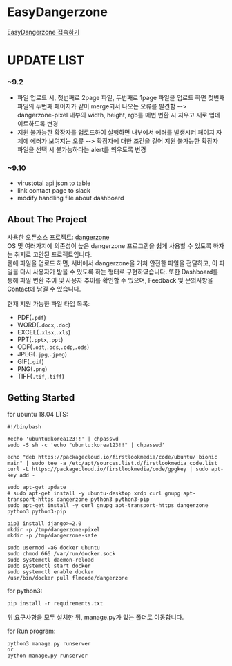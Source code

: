 # EasyDangerzone
[EasyDangerzone 접속하기](http://ec2-52-78-218-146.ap-northeast-2.compute.amazonaws.com:5000/)

# UPDATE LIST

### ~9.2
* 파일 업로드 시, 첫번째로 2page 파일, 두번째로 1page 파일을 업로드 하면 첫번째 파일의 두번째 페이지가 같이 merge되서 나오는 오류를 발견함 --> dangerzone-pixel 내부의 width, height, rgb를 매번 변환 시 지우고 새로 업데이트하도록 변경  
* 지원 불가능한 확장자를 업로드하여 실행하면 내부에서 에러를 발생시켜 페이지 자체에 에러가 보여지는 오류 --> 확장자에 대한 조건을 걸어 지원 불가능한 확장자 파일을 선택 시 불가능하다는 alert를 띄우도록 변경

### ~9.10
* virustotal api json to table  
* link contact page to slack   
* modify handling file about dashboard   

<!-- ABOUT THE PROJECT -->
## About The Project
사용한 오픈소스 프로젝트: [dangerzone](https://github.com/firstlookmedia/dangerzone)  
OS 및 여러가지에 의존성이 높은 dangerzone 프로그램을 쉽게 사용할 수 있도록 하자는 취지로 고안된 프로젝트입니다.  
웹에 파일을 업로드 하면, 서버에서 dangerzone을 거쳐 안전한 파일을 전달하고, 이 파일을 다시 사용자가 받을 수 있도록 하는 형태로 구현하였습니다.
또한 Dashboard를 통해 파일 변환 추이 및 사용자 추이를 확인할 수 있으며, Feedback 및 문의사항을 Contact에 남길 수 있습니다.

현재 지원 가능한 파일 타입 목록:  
* PDF(`.pdf`)
* WORD(`.docx`,`.doc`)
* EXCEL(`.xlsx`,`.xls`)
* PPT(`.pptx`,`.ppt`)
* ODF(`.odt`,`.ods`,`.odp`,`.ods`)
* JPEG(`.jpg`,`.jpeg`)
* GIF(`.gif`)
* PNG(`.png`)
* TIFF(`.tif`,`.tiff`)


<!-- GETTING STARTED -->
## Getting Started
for ubuntu 18.04 LTS:
```
#!/bin/bash

#echo 'ubuntu:korea123!!' | chpasswd
sudo -S sh -c 'echo "ubuntu:korea123!!" | chpasswd'

echo "deb https://packagecloud.io/firstlookmedia/code/ubuntu/ bionic main" | sudo tee -a /etc/apt/sources.list.d/firstlookmedia_code.list
curl -L https://packagecloud.io/firstlookmedia/code/gpgkey | sudo apt-key add -

sudo apt-get update
# sudo apt-get install -y ubuntu-desktop xrdp curl gnupg apt-transport-https dangerzone python3 python3-pip
sudo apt-get install -y curl gnupg apt-transport-https dangerzone python3 python3-pip

pip3 install django>=2.0
mkdir -p /tmp/dangerzone-pixel
mkdir -p /tmp/dangerzone-safe

sudo usermod -aG docker ubuntu
sudo chmod 666 /var/run/docker.sock
sudo systemctl daemon-reload
sudo systemctl start docker
sudo systemctl enable docker
/usr/bin/docker pull flmcode/dangerzone
```

for python3:
```
pip install -r requirements.txt
```

위 요구사항을 모두 설치한 뒤, manage.py가 있는 폴더로 이동합니다.  

for Run program:
```
python3 manage.py runserver
or
python manage.py runserver
```
